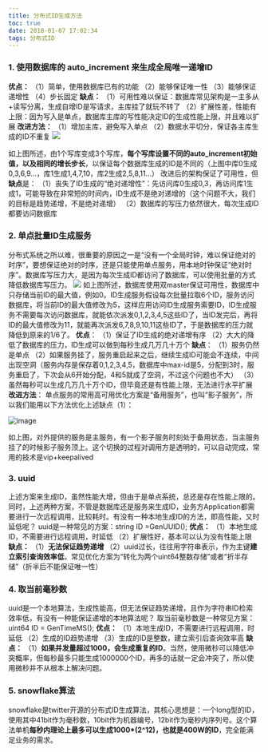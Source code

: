 ```yaml
---
title: 分布式ID生成方法
toc: true
date: 2018-01-07 17:02:34
tags: 分布式ID
---
```



### 1. 使用数据库的 auto_increment 来生成全局唯一递增ID

**优点：**
（1）简单，使用数据库已有的功能
（2）能够保证唯一性
（3）能够保证递增性
（4）步长固定
**缺点：**
（1）可用性难以保证：数据库常见架构是一主多从+读写分离，生成自增ID是写请求，主库挂了就玩不转了
（2）扩展性差，性能有上限：因为写入是单点，数据库主库的写性能决定ID的生成性能上限，并且难以扩展
**改进方法：**
（1）增加主库，避免写入单点
（2）数据水平切分，保证各主库生成的ID不重复
![](http://upload-images.jianshu.io/upload_images/3353177-636f805740d6e8a3?imageMogr2/auto-orient/strip%7CimageView2/2/w/1240)

<!-- more -->
如上图所述，由1个写库变成3个写库，**每个写库设置不同的auto_increment初始值，以及相同的增长步长**，以保证每个数据库生成的ID是不同的（上图中库0生成0,3,6,9…，库1生成1,4,7,10，库2生成2,5,8,11…）
改进后的架构保证了可用性，但**缺点**是：
（1）丧失了ID生成的“绝对递增性”：先访问库0生成0,3，再访问库1生成1，可能导致在非常短的时间内，ID生成不是绝对递增的（这个问题不大，我们的目标是趋势递增，不是绝对递增）
（2）数据库的写压力依然很大，每次生成ID都要访问数据库
### 2. 单点批量ID生成服务
分布式系统之所以难，很重要的原因之一是“没有一个全局时钟，难以保证绝对的时序”，要想保证绝对的时序，还是只能使用单点服务，用本地时钟保证“绝对时序”。数据库写压力大，是因为每次生成ID都访问了数据库，可以使用批量的方式降低数据库写压力。
![](http://upload-images.jianshu.io/upload_images/3353177-fa2d8f85b4c683fe?imageMogr2/auto-orient/strip%7CimageView2/2/w/1240)
如上图所述，数据库使用双master保证可用性，数据库中只存储当前ID的最大值，例如0。ID生成服务假设每次批量拉取6个ID，服务访问数据库，将当前ID的最大值修改为5，这样应用访问ID生成服务索要ID，ID生成服务不需要每次访问数据库，就能依次派发0,1,2,3,4,5这些ID了，当ID发完后，再将ID的最大值修改为11，就能再次派发6,7,8,9,10,11这些ID了，于是数据库的压力就降低到原来的1/6了。
**优点**：
（1）保证了ID生成的绝对递增有序
（2）大大的降低了数据库的压力，ID生成可以做到每秒生成几万几十万个
**缺点**：
（1）服务仍然是单点
（2）如果服务挂了，服务重启起来之后，继续生成ID可能会不连续，中间出现空洞（服务内存是保存着0,1,2,3,4,5，数据库中max-id是5，分配到3时，服务重启了，下次会从6开始分配，4和5就成了空洞，不过这个问题也不大）
（3）虽然每秒可以生成几万几十万个ID，但毕竟还是有性能上限，无法进行水平扩展
**改进方法**：
单点服务的常用高可用优化方案是“备用服务”，也叫“影子服务”，所以我们能用以下方法优化上述缺点（1）：

![image](http://upload-images.jianshu.io/upload_images/3353177-2793ac877c56a982?imageMogr2/auto-orient/strip%7CimageView2/2/w/1240)

如上图，对外提供的服务是主服务，有一个影子服务时刻处于备用状态，当主服务挂了的时候影子服务顶上。这个切换的过程对调用方是透明的，可以自动完成，常用的技术是vip+keepalived

### 3. uuid
上述方案来生成ID，虽然性能大增，但由于是单点系统，总还是存在性能上限的。同时，上述两种方案，不管是数据库还是服务来生成ID，业务方Application都需要进行一次远程调用，比较耗时。有没有一种本地生成ID的方法，即高性能，又时延低呢？
uuid是一种常见的方案：string ID =GenUUID();
**优点：**
（1）本地生成ID，不需要进行远程调用，时延低
（2）扩展性好，基本可以认为没有性能上限
**缺点：**
（1）**无法保证趋势递增**
（2）uuid过长，往往用字符串表示，作为主键**建立索引查询效率低**，常见优化方案为“转化为两个uint64整数存储”或者“折半存储”（折半后不能保证唯一性）
### 4. 取当前毫秒数
uuid是一个本地算法，生成性能高，但无法保证趋势递增，且作为字符串ID检索效率低，有没有一种能保证递增的本地算法呢？
取当前毫秒数是一种常见方案：uint64 ID = GenTimeMS();
**优点：**
（1）本地生成ID，不需要进行远程调用，时延低
（2）生成的ID趋势递增
（3）生成的ID是整数，建立索引后查询效率高
**缺点：**
（1）**如果并发量超过1000，会生成重复的ID**。当然，使用微秒可以降低冲突概率，但每秒最多只能生成1000000个ID，再多的话就一定会冲突了，所以使用微秒并不从根本上解决问题。

### 5. snowflake算法
snowflake是twitter开源的分布式ID生成算法，其核心思想是：一个long型的ID，使用其中41bit作为毫秒数，10bit作为机器编号，12bit作为毫秒内序列号。这个算法单机**每秒内理论上最多可以生成1000*(2^12)，也就是400W的ID**，完全能满足业务的需求。


